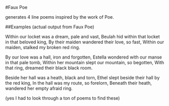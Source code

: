 #Faux Poe

generates 4 line poems inspired by the work of Poe.

##Examples (actual output from Faux Poe)

Within our locket was a dream, pale and vast,
Beulah hid within that locket in that beloved king,
By their maiden wandered their love, so fast,
Within our maiden, stalked my broken red ring.

By our love was a hall, iron and forgotten,
Estella wondered with our manse in that pale tomb,
Within her mountain slept our mountain, so begotten,
With that ring, dreamed their black black room.

Beside her hall was a heath, black and torn,
Ethel slept beside their hall by the red king,
In the hall was my route, so forelorn,
Beneath their heath, wandered her empty afraid ring.

(yes I had to look through a ton of poems to find these)